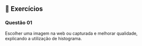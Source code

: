 ## 📝 Exercícios

### Questão 01 

Escolher uma imagem na web ou capturada e melhorar qualidade, explicando a utilização de histograma.
